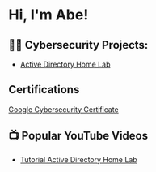 <h1>Hi, I'm Abe! </h1>

<h2>👨‍💻 Cybersecurity Projects:</h2>

 - [Active Directory Home Lab](https://github.com/Hailenc/ActiveDirectoryLab/tree/main)

<h2>Certifications</h2>

[Google Cybersecurity Certificate](https://i.imgur.com/FYAnLfn.png)




<h2>📺 Popular YouTube Videos</h2>

- [Tutorial Active Directory Home Lab](https://www.youtube.com/watch?v=a83ASGn_V_s)


